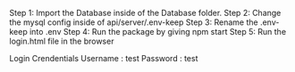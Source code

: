 Step 1:  Import the Database inside of the Database folder.
Step 2:  Change the mysql config inside of api/server/.env-keep
Step 3:  Rename the .env-keep into .env
Step 4:  Run the package by giving npm start
Step 5:  Run the login.html file in the browser

Login Crendentials
Username : test
Password : test
